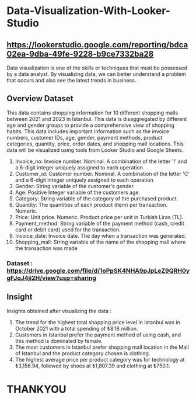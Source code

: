 # Data-Visualization-With-Looker-Studio
## https://lookerstudio.google.com/reporting/bdca02ea-9dba-49fe-9228-b9ce7332ba28
Data visualization is one of the skills or techniques that must be possessed by a data analyst. By visualizing data, we can better understand a problem that occurs and also see the latest trends in business.<br/>
## Overview Dataset
This data contains shopping information for 10 different shopping malls between 2021 and 2023 in Istanbul. This data is disaggregated by different age and gender groups to provide a comprehensive view of shopping habits. This data includes important information such as the invoice numbers, customer IDs, age, gender, payment methods, product categories, quantity, price, order dates, and shopping mall locations. This data will be visualized using tools from Looker Studio and Google Sheets.
1. Invoice_no: Invoice number. Nominal. A combination of the letter 'I' and a 6-digit integer uniquely assigned to each operation. <br/>
2. Customer_id: Customer number. Nominal. A combination of the letter 'C' and a 6-digit integer uniquely assigned to each operation. <br/>
3. Gender: String variable of the customer's gender. <br/>
3. Age: Positive Integer variable of the customers age. <br/>
4. Category: String variable of the category of the purchased product. <br/>
5. Quantity: The quantities of each product (item) per transaction. Numeric. <br/>
6. Price: Unit price. Numeric. Product price per unit in Turkish Liras (TL). <br/>
7. Payment_method: String variable of the payment method (cash, credit card or debit card) used for the transaction. <br/>
8. Invoice_date: Invoice date. The day when a transaction was generated. <br/>
9. Shopping_mall: String variable of the name of the shopping mall where the transaction was made <br/>

### Dataset : https://drive.google.com/file/d/1oPpSK4NHA9pJpLeZ9QRH0ygFJqJ4ji2H/view?usp=sharing <br/>
## Insight
Insights obtained after visualizing the data : <br/>
1. The trend for the highest total shopping price level in Istanbul was in October 2021 with a total spending of ₺8.18 million. <br/>
2. Customers in Istanbul prefer the payment method of using cash, and this method is dominated by female. <br/>
3. The most customers in Istanbul prefer shopping mall location in the Mall of Istanbul and the product category chosen is clothing. <br/>
4. The highest average price per product category was for technology at ₺3,156.94, followed by shoes at ₺1,807.39 and clothing at ₺750.1. <br/>

# THANKYOU
